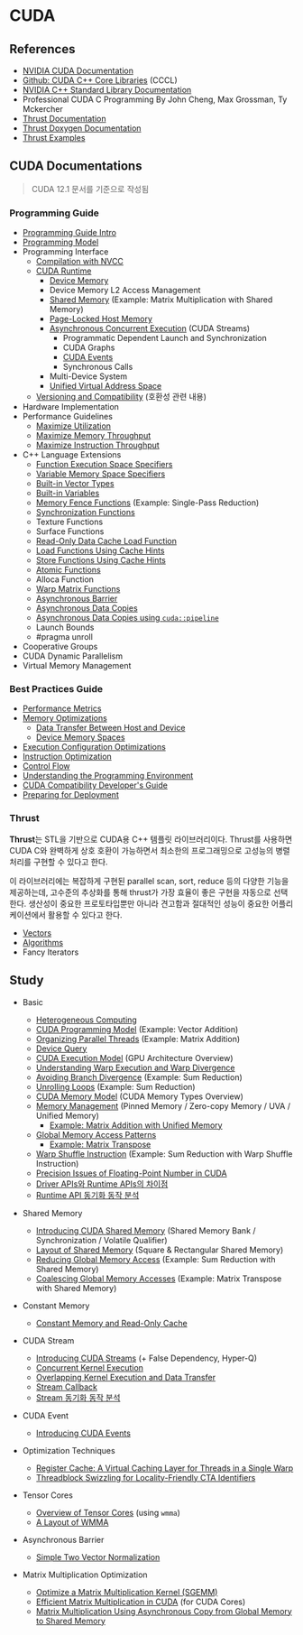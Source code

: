 # CUDA

## References

- [NVIDIA CUDA Documentation](https://docs.nvidia.com/cuda/index.html)
- [Github: CUDA C++ Core Libraries](https://github.com/NVIDIA/cccl/tree/main) (CCCL)
- [NVIDIA C++ Standard Library Documentation](https://nvidia.github.io/libcudacxx/)
- Professional CUDA C Programming By John Cheng, Max Grossman, Ty Mckercher
- [Thrust Documentation](https://nvidia.github.io/thrust/)
- [Thrust Doxygen Documentation](https://thrust.github.io/doc/)
- [Thrust Examples](https://github.com/NVIDIA/thrust/tree/master/examples)

## CUDA Documentations

> CUDA 12.1 문서를 기준으로 작성됨

### Programming Guide

- [Programming Guide Intro](/cuda/doc/01_programming_guide/01_intro.md)
- [Programming Model](/cuda/doc/01_programming_guide/02_programming_model.md)
- Programming Interface
  - [Compilation with NVCC](/cuda/doc/01_programming_guide/03-01_compilation_with_nvcc.md)
  - [CUDA Runtime](/cuda/doc/01_programming_guide/03-02_cuda_runtime.md)
    - [Device Memory](/cuda/doc/01_programming_guide/03-02-02_device_memory.md)
    - Device Memory L2 Access Management
    - [Shared Memory](/cuda/doc/01_programming_guide/03-02-04_shared_memory.md) (Example: Matrix Multiplication with Shared Memory)
    - [Page-Locked Host Memory](/cuda/doc/01_programming_guide/03-02-06_page_locked_host_memory.md)
    - [Asynchronous Concurrent Execution](/cuda/doc/01_programming_guide/03-02-08_asynchronous_concurrent_execution.md) (CUDA Streams)
      - Programmatic Dependent Launch and Synchronization
      - CUDA Graphs
      - [CUDA Events](/cuda/doc/01_programming_guide/03-02-08-08_cuda_events.md)
      - Synchronous Calls
    - Multi-Device System
    - [Unified Virtual Address Space](/cuda/doc/01_programming_guide/03-02-10_unified_virtual_address_space.md)
  - [Versioning and Compatibility](/cuda/doc/01_programming_guide/03-03_versioning_and_compatibility.md) (호환성 관련 내용)
- Hardware Implementation
- Performance Guidelines
  - [Maximize Utilization](/cuda/doc/01_programming_guide/05-02_maximize_utilization.md)
  - [Maximize Memory Throughput](/cuda/doc/01_programming_guide/05-03_maximize_memory_throughput.md)
  - [Maximize Instruction Throughput](/cuda/doc/01_programming_guide/05-04_maximize_instruction_throughput.md)
- C++ Language Extensions
  - [Function Execution Space Specifiers](/cuda/doc/01_programming_guide/07-01_function_execution_space_specifiers.md)
  - [Variable Memory Space Specifiers](/cuda/doc/01_programming_guide/07-02_variable_memory_space_specifiers.md)
  - [Built-in Vector Types](/cuda/doc/01_programming_guide/07-03_04_builtin_types_vars.md#built-in-vector-types)
  - [Built-in Variables](/cuda/doc/01_programming_guide/07-03_04_builtin_types_vars.md#built-in-variables)
  - [Memory Fence Functions](/cuda/doc/01_programming_guide/07-05_06_memory_fence_and_syn_func.md#memory-fence-functions) (Example: Single-Pass Reduction)
  - [Synchronization Functions](/cuda/doc/01_programming_guide/07-05_06_memory_fence_and_syn_func.md#synchronization-functions)
  - Texture Functions
  - Surface Functions
  - [Read-Only Data Cache Load Function](/cuda/doc/01_programming_guide/07-10_11_12_load_store_using_cache.md#read-only-data-cache-load-function)
  - [Load Functions Using Cache Hints](/cuda/doc/01_programming_guide/07-10_11_12_load_store_using_cache.md#load-functions-using-cache-hints)
  - [Store Functions Using Cache Hints](/cuda/doc/01_programming_guide/07-10_11_12_load_store_using_cache.md#store-functions-using-cache-hints)
  - [Atomic Functions](/cuda/doc/01_programming_guide/07-14_atomic_functions.md)
  - Alloca Function
  - [Warp Matrix Functions](/cuda/doc/01_programming_guide/07-24_warp_matrix_functions.md)
  - [Asynchronous Barrier](/cuda/doc/01_programming_guide/07-26_asynchronous_barrier.md)
  - [Asynchronous Data Copies](/cuda/doc/01_programming_guide/07-27_asynchronous_data_copies.md)
  - [Asynchronous Data Copies using `cuda::pipeline`](/cuda/doc/01_programming_guide/07-28_asynchronous_data_copies_using_cuda_pipeline.md)
  - Launch Bounds
  - #pragma unroll
- Cooperative Groups
- CUDA Dynamic Parallelism
- Virtual Memory Management

### Best Practices Guide

- [Performance Metrics](/cuda/doc/02_best_practice_guide/08_performance_metrics.md)
- [Memory Optimizations](/cuda/doc/02_best_practice_guide/09_memory_optimizations.md)
  - [Data Transfer Between Host and Device](/cuda/doc/02_best_practice_guide/09-01_data_transfer_between_host_and_device.md)
  - [Device Memory Spaces](/cuda/doc/02_best_practice_guide/09-02_device_memory_spaces.md)
- [Execution Configuration Optimizations](/cuda/doc/02_best_practice_guide/10_execution_configuration_optimizations.md)
- [Instruction Optimization](/cuda/doc/02_best_practice_guide/11_instruction_optimization.md)
- [Control Flow](/cuda/doc/02_best_practice_guide/12_control_flow.md)
- [Understanding the Programming Environment](/cuda/doc/02_best_practice_guide/14_understanding_the_programming_environment.md)
- [CUDA Compatibility Developer's Guide](/cuda/doc/02_best_practice_guide/15_cuda_compatibility_developers_guide.md)
- [Preparing for Deployment](/cuda/doc/02_best_practice_guide/16_preparing_for_deployment.md)

### Thrust

**Thrust**는 STL을 기반으로 CUDA용 C++ 템플릿 라이브러리이다. Thrust를 사용하면 CUDA C와 완벽하게 상호 호환이 가능하면서 최소한의 프로그래밍으로 고성능의 병렬 처리를 구현할 수 있다고 한다.

이 라이브러리에는 복잡하게 구현된 parallel scan, sort, reduce 등의 다양한 기능을 제공하는데, 고수준의 추상화를 통해 thrust가 가장 효율이 좋은 구현을 자동으로 선택한다. 생산성이 중요한 프로토타입뿐만 아니라 견고함과 절대적인 성능이 중요한 어플리케이션에서 활용할 수 있다고 한다.

- [Vectors](/cuda/doc/21_thrust/02_vectors.md)
- [Algorithms](/cuda/doc/21_thrust/03_altorithms.md)
- Fancy Iterators

## Study

- Basic
  - [Heterogeneous Computing](/cuda/study/01_heterogeneous_computing.md)
  - [CUDA Programming Model](/cuda/study/02_cuda_programming_model.md) (Example: Vector Addition)
  - [Organizing Parallel Threads](/cuda/study/03_organizing_parallel_threads.md) (Example: Matrix Addition)
  - [Device Query](/cuda/study/04_device_query.md)
  - [CUDA Execution Model](/cuda/study/05_cuda_execution_model.md) (GPU Architecture Overview)
  - [Understanding Warp Execution and Warp Divergence](/cuda/study/06_understanding_warp_execution.md)
  - [Avoiding Branch Divergence](/cuda/study/07_avoiding_branch_divergence.md) (Example: Sum Reduction)
  - [Unrolling Loops](/cuda/study/08_unrolling_loops.md) (Example: Sum Reduction)
  - [CUDA Memory Model](/cuda/study/09_cuda_memory_model.md) (CUDA Memory Types Overview)
  - [Memory Management](/cuda/study/10_memory_management.md) (Pinned Memory / Zero-copy Memory / UVA / Unified Memory)
    - [Example: Matrix Addition with Unified Memory](/cuda/study/10-1_matrix_addition_with_unified_memory.md)
  - [Global Memory Access Patterns](/cuda/study/11_memory_access_patterns.md)
    - [Example: Matrix Transpose](/cuda/study/11-1_matrix_transpose_problem.md)
  - [Warp Shuffle Instruction](/cuda/study/16_warp_shuffle.md) (Example: Sum Reduction with Warp Shuffle Instruction)
  - [Precision Issues of Floating-Point Number in CUDA](/cuda/study/17_precision_issues_in_cuda.md)
  - [Driver APIs와 Runtime APIs의 차이점](/cuda/study/18_difference_between_the_driver_and_runtime_apis.md)
  - [Runtime API 동기화 동작 분석](/cuda/study/19_api_synchronization_behavior.md)
  
- Shared Memory
  - [Introducing CUDA Shared Memory](/cuda/study/12_shared_memory.md) (Shared Memory Bank / Synchronization / Volatile Qualifier)
  - [Layout of Shared Memory](/cuda/study/12-1_data_layout_of_shared_memory.md) (Square & Rectangular Shared Memory)
  - [Reducing Global Memory Access](/cuda/study/12-2_reducing_global_memory_access.md) (Example: Sum Reduction with Shared Memory)
  - [Coalescing Global Memory Accesses](/cuda/study/12-3_coalescing_global_memory_accesses.md) (Example: Matrix Transpose with Shared Memory)
  
- Constant Memory
  - [Constant Memory and Read-Only Cache](/cuda/study/13_constant_memory.md)

- CUDA Stream
  - [Introducing CUDA Streams](/cuda/study/14_introducing_cuda_streams.md) (+ False Dependency, Hyper-Q)
  - [Concurrent Kernel Execution](/cuda/study/14-1_concurrent_kernel_execution.md)
  - [Overlapping Kernel Execution and Data Transfer](/cuda/study/14-2_overlapping_kernel_execution_and_data_transfer.md)
  - [Stream Callback](/cuda/study/14-3_stream_callback.md)
  - [Stream 동기화 동작 분석](/cuda/study/20_stream_synchronization_behavior.md)

- CUDA Event
  - [Introducing CUDA Events](/cuda/study/15_introducing_cuda_event.md)

- Optimization Techniques
  - [Register Cache: A Virtual Caching Layer for Threads in a Single Warp](/cuda/study/26_register_cache.md)
  - [Threadblock Swizzling for Locality-Friendly CTA Identifiers](/cuda/study/27_threadblock_swizzling.md)

- Tensor Cores
  - [Overview of Tensor Cores](/cuda/study/21_overview_of_tensor_cores.md) (using `wmma`)
  - [A Layout of WMMA](/cuda/study/22_a_layout_of_wmma.md)

- Asynchronous Barrier
  - [Simple Two Vector Normalization](/cuda/study/25_simple_normalize_vector.md)

- Matrix Multiplication Optimization
  - [Optimize a Matrix Multiplication Kernel (SGEMM)](/cuda/study/23_optimizing_a_matmul_kernel.md)
  - [Efficient Matrix Multiplication in CUDA](/cuda/study/24_efficient_gemm_in_cuda.md) (for CUDA Cores)
  - [Matrix Multiplication Using Asynchronous Copy from Global Memory to Shared Memory]()